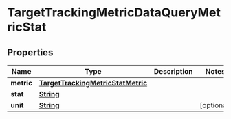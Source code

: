 

# TargetTrackingMetricDataQueryMetricStat


## Properties

| Name | Type | Description | Notes |
|------------ | ------------- | ------------- | -------------|
|**metric** | [**TargetTrackingMetricStatMetric**](TargetTrackingMetricStatMetric.md) |  |  |
|**stat** | [**String**](String.md) |  |  |
|**unit** | [**String**](String.md) |  |  [optional] |



